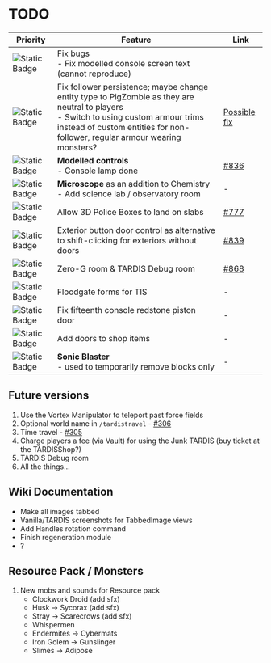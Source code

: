 # TODO

| Priority | Feature | Link |
| -------- | ------- | ---- |
| ![Static Badge](https://img.shields.io/badge/WIP-f90?style=flat-square) | Fix bugs<br>- Fix modelled console screen text (cannot reproduce) |
| ![Static Badge](https://img.shields.io/badge/1-f00?style=flat-square) | Fix follower persistence; maybe change entity type to PigZombie as they are neutral to players<br>- Switch to using custom armour trims instead of custom entities for non-follower, regular armour wearing monsters? | [Possible fix](https://github.com/EricLangezaal/PetDragon/blob/master/core/src/main/java/com/ericdebouwer/petdragon/listeners/EntitiesLoadListener.java) |
| ![Static Badge](https://img.shields.io/badge/1-f00?style=flat-square) | **Modelled controls**<br>- Console lamp done | [#836](https://github.com/eccentricdevotion/TARDIS/issues/836) |
| ![Static Badge](https://img.shields.io/badge/1-f00?style=flat-square) | **Microscope** as an addition to Chemistry<br>- Add science lab / observatory room | - |
| ![Static Badge](https://img.shields.io/badge/2-390?style=flat-square) | Allow 3D Police Boxes to land on slabs | [#777](https://github.com/eccentricdevotion/TARDIS/issues/777) |
| ![Static Badge](https://img.shields.io/badge/2-390?style=flat-square) | Exterior button door control as alternative to shift-clicking for exteriors without doors | [#839](https://github.com/eccentricdevotion/TARDIS/issues/839) |
| ![Static Badge](https://img.shields.io/badge/2-390?style=flat-square) | Zero-G room & TARDIS Debug room | [#868](https://github.com/eccentricdevotion/TARDIS/issues/868) |
| ![Static Badge](https://img.shields.io/badge/3-06f?style=flat-square) | Floodgate forms for TIS | - |
| ![Static Badge](https://img.shields.io/badge/3-06f?style=flat-square) | Fix fifteenth console redstone piston door | - |
| ![Static Badge](https://img.shields.io/badge/3-06f?style=flat-square) | Add doors to shop items | - |
| ![Static Badge](https://img.shields.io/badge/3-06f?style=flat-square) | **Sonic Blaster**<br>- used to temporarily remove blocks only | - |

## Future versions

1. Use the Vortex Manipulator to teleport past force fields
2. Optional world name in `/tardistravel` - [#306](https://github.com/eccentricdevotion/TARDIS/issues/306)
3. Time travel - [#305](https://github.com/eccentricdevotion/TARDIS/issues/305)
4. Charge players a fee (via Vault) for using the Junk TARDIS (buy ticket at the TARDISShop?)
5. TARDIS Debug room
6. All the things...

## Wiki Documentation

* Make all images tabbed
* Vanilla/TARDIS screenshots for TabbedImage views
* Add Handles rotation command
* Finish regeneration module
* ?

## Resource Pack / Monsters

1. New mobs and sounds for Resource pack
    * Clockwork Droid (add sfx)
    * Husk -> Sycorax (add sfx)
    * Stray -> Scarecrows (add sfx)
    * Whispermen
    * Endermites -> Cybermats
    * Iron Golem -> Gunslinger
    * Slimes -> Adipose
